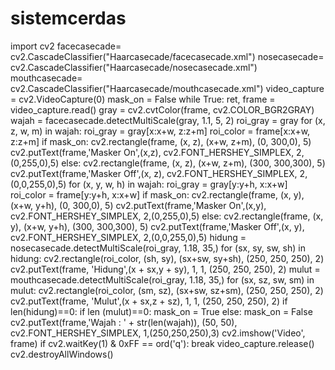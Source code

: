 # sistemcerdas
import cv2 facecasecade= cv2.CascadeClassifier("Haarcasecade/facecasecade.xml") nosecasecade= cv2.CascadeClassifier("Haarcasecade/nosecasecade.xml") mouthcasecade= cv2.CascadeClassifier("Haarcasecade/mouthcasecade.xml") video_capture = cv2.VideoCapture(0) mask_on = False  while True:     ret, frame = video_capture.read()     gray = cv2.cvtColor(frame, cv2.COLOR_BGR2GRAY)     wajah = facecasecade.detectMultiScale(gray, 1.1, 5, 2)     roi_gray = gray          for (x, z, w, m) in wajah:         roi_gray = gray[x:x+w, z:z+m]         roi_color = frame[x:x+w, z:z+m]         if mask_on:             cv2.rectangle(frame, (x, z), (x+w, z+m), (0, 300,0), 5)             cv2.putText(frame,'Masker On',(x,z), cv2.FONT_HERSHEY_SIMPLEX, 2,(0,255,0),5)         else:             cv2.rectangle(frame, (x, z), (x+w, z+m), (300, 300,300), 5)             cv2.putText(frame,'Masker Off',(x, z), cv2.FONT_HERSHEY_SIMPLEX, 2,(0,0,255,0),5)              for (x, y, w, h) in wajah:         roi_gray = gray[y:y+h, x:x+w]         roi_color = frame[y:y+h, x:x+w]         if mask_on:             cv2.rectangle(frame, (x, y), (x+w, y+h), (0, 300,0), 5)             cv2.putText(frame,'Masker On',(x,y), cv2.FONT_HERSHEY_SIMPLEX, 2,(0,255,0),5)         else:             cv2.rectangle(frame, (x, y), (x+w, y+h), (300, 300,300), 5)             cv2.putText(frame,'Masker Off',(x, y), cv2.FONT_HERSHEY_SIMPLEX, 2,(0,0,255,0),5)              hidung = nosecasecade.detectMultiScale(roi_gray, 1.18, 35,)     for (sx, sy, sw, sh) in hidung:         cv2.rectangle(roi_color, (sh, sy), (sx+sw, sy+sh), (250, 250, 250), 2)         cv2.putText(frame, 'Hidung',(x + sx,y + sy), 1, 1, (250, 250, 250), 2)              mulut = mouthcasecade.detectMultiScale(roi_gray, 1.18, 35,)     for (sx, sz, sw, sm) in mulut:         cv2.rectangle(roi_color, (sm, sz), (sx+sw, sz+sm), (250, 250, 250), 2)         cv2.putText(frame, 'Mulut',(x + sx,z + sz), 1, 1, (250, 250, 250), 2)              if len(hidung)==0:         if len (mulut)==0:                 mask_on = True     else:         mask_on = False              cv2.putText(frame,'Wajah : ' + str(len(wajah)), (50, 50), cv2.FONT_HERSHEY_SIMPLEX, 1,(250,250,250),3)     cv2.imshow('Video', frame)          if cv2.waitKey(1) &amp; 0xFF == ord('q'):         break  video_capture.release() cv2.destroyAllWindows()
